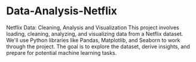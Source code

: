 # Data-Analysis-Netflix
Netflix Data: Cleaning, Analysis and Visualization
This project involves loading, cleaning, analyzing, and visualizing data from a Netflix
dataset. We'll use Python libraries like Pandas, Matplotlib, and Seaborn to work
through the project. The goal is to explore the dataset, derive insights, and prepare
for potential machine learning tasks.
